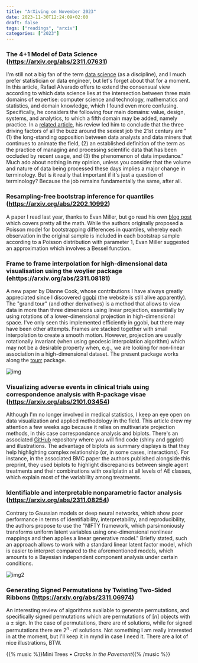 ```yaml
---
title: "ArXiving on November 2023"
date: 2023-11-30T12:24:09+02:00
draft: false
tags: ["readings", "arxiv"]
categories: ["2023"]
---
```


### The 4+1 Model of Data Science (https://arxiv.org/abs/2311.07631)

I'm still not a big fan of the term [data science](/post/50-years-data-science) (as a discipline), and I much prefer statistician or data engineer, but let's forget about that for a moment. In this article, Rafael Alvarado offers to extend the consensual view according to which data science lies at the intersection between three main domains of expertise: computer science and technology, mathematics and statistics, and domain knowledge, which I found even more confusing. Specifically, he considers the following four main domains: value, design, systems, and analytics, to which a fifth domain may be added, namely practice. In a [related article](https://arxiv.org/abs/2311.03292), his review led him to conclude that the three driving factors of all the buzz around the sexiest job the 21st century are "(1) the long-standing opposition between data analysts and data miners that continues to animate the field, (2) an established definition of the term as the practice of managing and processing scientific data that has been occluded by recent usage, and (3) the phenomenon of data impedance." Much ado about nothing in my opinion, unless you consider that the volume and nature of data being processed these days implies a major change in terminology. But is it really that important if it's just a question of terminology? Because the job remains fundamentally the same, after all.

### Resampling-free bootstrap inference for quantiles (https://arxiv.org/abs/2202.10992)

A paper I read last year, thanks to Evan Miller, but go read his own [blog post](https://www.evanmiller.org/bootstrapping-sample-medians.html) which covers pretty all the math. While the authors originally proposed a Poisson model for bootstrapping differences in quantiles, whereby each observation in the original sample is included in each bootstrap sample according to a Poisson distribution with parameter 1, Evan Miller suggested an approximation which involves a Bessel function.

### Frame to frame interpolation for high-dimensional data visualisation using the woylier package (ehttps://arxiv.org/abs/2311.08181)

A new paper by Dianne Cook, whose contributions I have always greatly appreciated since I discovered [ggobi](http://ggobi.org/) (the website is still alive apparently). The "grand tour" (and other derivatives) is a method that allows to view data in more than three dimensions using linear projection, essentially by using rotations of a lower-dimensional projection in high-dimensional space. I've only seen this implemented efficiently in ggobi, but there may have been other attempts. Frames are stacked together with small interpolation to create a smooth motion. However, projection are usually rotationally invariant (when using geodesic interpolation algorithm) which may not be a desirable property when, e.g., we are looking for non-linear association in a high-dimensional dataset. The present package works along the [tourr](https://cran.r-project.org/web/packages/tourr/index.html) package.

![img](/img/2023-11-30-18-54-51.png)

### Visualizing adverse events in clinical trials using correspondence analysis with R-package visae (https://arxiv.org/abs/2101.03454)

Although I'm no longer involved in medical statistics, I keep an eye open on data visualization and applied methodology in the field. This article drew my attention a few weeks ago because it relies on multivariate projection methods, in this case correspondance analysis and biplots. There's an associated [GitHub](https://github.com/cran/visae) repository where you will find code (shiny and ggplot) and illustrations. The advantage of biplots as summary displays is that they help highlighting complex relationship (or, in some cases, interactions). For instance, in the associated BMC paper the authors published alongside this preprint, they used biplots to highlight discrepancies between single agent treatments and their combinations with oxaliplatin at all levels of AE classes, which explain most of the variability among treatments.

### Identifiable and interpretable nonparametric factor analysis (https://arxiv.org/abs/2311.08254)

Contrary to Gaussian models or deep neural networks, which show poor performance in terms of identifiability, interpretability, and reproducibility, the authors propose to use the "NIFTY framework, which parsimoniously transforms uniform latent variables using one-dimensional nonlinear mappings and then applies a linear generative model." Briefly stated, such an approach allows to work with a standard linear latent factor model, which is easier to interpret compared to the aforementioned models, which amounts to a Bayesian independent component analysis under certain conditions.

![img2](/img/2023-11-30-20-57-42.png)

### Generating Signed Permutations by Twisting Two-Sided Ribbons (https://arxiv.org/abs/2311.06974)

An interesting review of algorithms available to generate permutations, and specifically signed permutations which are permutations of $[n]$ objects with a $\pm$ sign. In the case of permutations, there are $n!$ solutions, while for signed permutations there are $2^n\cdot n!$ solutions. Not something I am really interested in at the moment, but I'll keep it in mynd in case I need it. There are a lot of nice illustrations, BTW.

{{% music %}}Mini Trees • _Cracks in the Pavement_{{% /music %}}
